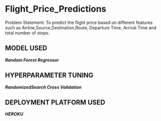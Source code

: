 # Flight_Price_Predictions
 Problem Statement:
 To predict the flight price based on different features such as Airline,Source,Destination,Route, Departure Time, Arrival Time and total number of stops.
 
## MODEL USED
_**Random Forest Regressor**_

## HYPERPARAMETER TUNING
_**RandomizedSearch Cross Validation**_

## DEPLOYMENT PLATFORM USED
_**HEROKU**_
